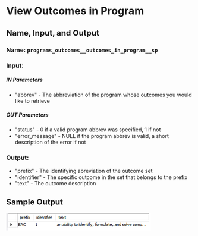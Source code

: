 # View Outcomes in Program

## Name, Input, and Output

### **Name:** ```programs_outcomes__outcomes_in_program__sp```

### **Input:**

##### **IN Parameters**
- "abbrev" - The abbreviation of the program whose outcomes you would like to retrieve

##### **OUT Parameters**
- "status" - 0 if a valid program abbrev was specified, 1 if not
- "error_message" - NULL if the program abbrev is valid, a short description of the error if not

### **Output:**

- "prefix" - The identifying abreviation of the outcome set
- "identifier" - The specific outcome in the set that belongs to the prefix
- "text" - The outcome description

## Sample Output

![](ViewOutcomesInProgram.PNG)

